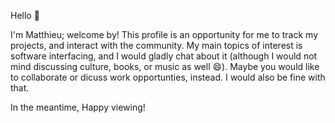Hello 👋 

I'm Matthieu; welcome by! This profile is an opportunity for me to track my projects, and interact with the community. My main topics of interest is software interfacing, and I would gladly chat about it (although I would not mind discussing culture, books, or music as well 😄). Maybe you would like to collaborate or dicuss work opportunties, instead. I would also be fine with that.

In the meantime, Happy viewing!
